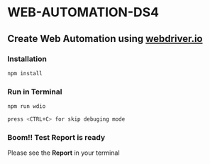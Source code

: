 # WEB-AUTOMATION-DS4

## Create Web Automation using [webdriver.io](https://webdriver.io/docs/gettingstarted)

### Installation

```bash
npm install
```

### Run in Terminal

```bash
npm run wdio
```

```bash
press <CTRL+C> for skip debuging mode
```

### Boom!! Test Report is ready

Please see the **Report** in your terminal

